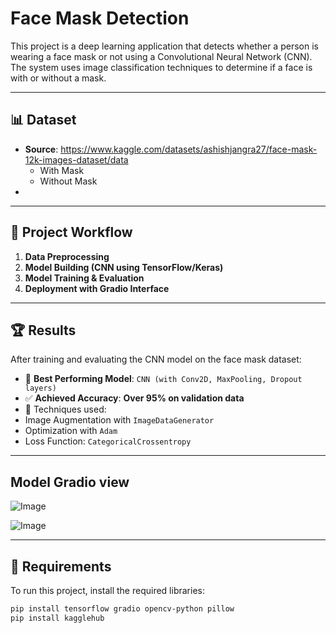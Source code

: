 # **Face Mask Detection**

This project is a deep learning application that detects whether a person is wearing a face mask or not using a Convolutional Neural Network (CNN). The system uses image classification techniques to determine if a face is with or without a mask.

---

## 📊 Dataset

- **Source**: https://www.kaggle.com/datasets/ashishjangra27/face-mask-12k-images-dataset/data
  - With Mask  
  - Without Mask  
- 


---

## 🔁 Project Workflow

1. **Data Preprocessing**  
2. **Model Building (CNN using TensorFlow/Keras)**  
3. **Model Training & Evaluation**  
4. **Deployment with Gradio Interface**

---

## 🏆 Results

After training and evaluating the CNN model on the face mask dataset:

- 🥇 **Best Performing Model**: `CNN (with Conv2D, MaxPooling, Dropout layers)`
- ✅ **Achieved Accuracy**: **Over 95% on validation data**
- 🧠 Techniques used:
- Image Augmentation with `ImageDataGenerator`
- Optimization with `Adam`
- Loss Function: `CategoricalCrossentropy`

---

## Model Gradio view
 

![Image](https://github.com/user-attachments/assets/45bf848a-3664-4aec-b559-707aa58ffb58)




![Image](https://github.com/user-attachments/assets/dbce016c-afaa-4395-b975-c411d20bd5ec)

---
## 🧪 Requirements

To run this project, install the required libraries:

```bash
pip install tensorflow gradio opencv-python pillow
pip install kagglehub 



